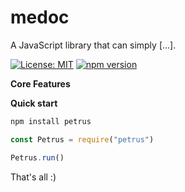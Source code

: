 # medoc

A JavaScript library that can simply [...].

[![License: MIT](https://img.shields.io/badge/license-MIT-blue.svg)](https://github.com/Wifsimster/medoc/blob/master/LICENSE)
[![npm version](https://badge.fury.io/js/medoc.svg)](https://www.npmjs.com/package/medoc)

**Core Features**

**Quick start**

```javascript
npm install petrus
```

```javascript
const Petrus = require("petrus")

Petrus.run()
```

That's all :)
